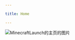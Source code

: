 ```yaml
---

title: Home

---
```

<subhome
    title="MinecraftLaunch" 
    subtitle=".NET C# 跨平台Minecraft全能启动核心" 
    tagline="帮助使用C#制作Minecraft启动器的用户更方便的编写代码
    原作者：Xilu  开源协议：MIT"
    tiptitle="<- 在侧边栏查看更多." :buttons="[
        { target: '_blank', class: 'VPButton medium brand', text: '在GitHub上的源代码', link: 'https://github.com/Blessing-Studio/MinecraftLaunch' },
        { target: '_blank', class: 'VPButton medium alt', text: '官方文档', link: 'https://blessingta.link' }
    ]">
    <img src="/docs/Shared/Docs/OtherPersonProjectDocs/MinecraftLaunch/MinecraftLaunch.png" alt="MinecraftLaunch的主页的图片" title="别问我，我也不知道图片为啥长这么小Σ(っ °Д °;)っ(绝对不是因为我懒得超分辨率)" class="subhomeimg"/>
</subhome>